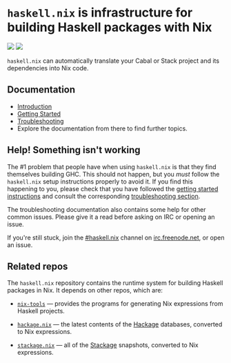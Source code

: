 # `haskell.nix` is infrastructure for building Haskell packages with Nix

[![](https://badge.buildkite.com/d453edcd29bd2f8f3f3b32c9b7d6777a33773d9671c37a6ccc.svg?branch=master)](https://buildkite.com/input-output-hk/haskell-dot-nix)
[![](https://img.shields.io/buildkite/c8d5a20d3ff0f440f82adb9190b43c16c91e5e47e8adfa867a/master.svg?label=nightly%20updates)](https://buildkite.com/input-output-hk/haskell-dot-nix-nightly-updates)

`haskell.nix` can automatically translate your Cabal or Stack project and
its dependencies into Nix code.

## Documentation

- [Introduction](https://input-output-hk.github.io/haskell.nix/)
- [Getting Started](https://input-output-hk.github.io/haskell.nix/tutorials/getting-started/)
- [Troubleshooting](https://input-output-hk.github.io/haskell.nix/troubleshooting/)
- Explore the documentation from there to find further topics.

## Help! Something isn't working

The #1 problem that people have when using `haskell.nix` is that they find themselves building GHC.
This should not happen, but you *must* follow the `haskell.nix` setup instructions properly to avoid it.
If you find this happening to you, please check that you have followed the 
[getting started instructions](https://input-output-hk.github.io/haskell.nix/tutorials/getting-started/#setting-up-the-binary-cache) and
consult the corresponding [troubleshooting section](https://input-output-hk.github.io/haskell.nix/troubleshooting/#why-am-i-building-ghc).

The troubleshooting documentation also contains some help for other common issues.
Please give it a read before asking on IRC or opening an issue.

If you're still stuck, join the [#haskell.nix](https://www.irccloud.com/invite?channel=%23haskell.nix&hostname=irc.freenode.net&port=6697&ssl=1) channel on [irc.freenode.net](https://freenode.net/), or open an issue.

## Related repos

The `haskell.nix` repository contains the runtime system for building
Haskell packages in Nix. It depends on other repos, which are:

- [`nix-tools`](https://github.com/input-output-hk/nix-tools) — provides the programs for generating Nix expressions from  Haskell projects.

- [`hackage.nix`](https://github.com/input-output-hk/hackage.nix) — the latest contents of the [Hackage](https://hackage.haskell.org/) databases, converted to Nix expressions.

- [`stackage.nix`](https://github.com/input-output-hk/stackage.nix) — all of the [Stackage](https://www.stackage.org/) snapshots, converted to Nix expressions.

